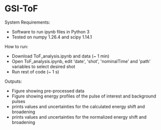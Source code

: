 # GSI-ToF

System Requirements:
- Software to run ipynb files in Python 3 
- Tested on numpy 1.26.4 and scipy 1.14.1

How to run:
- Download ToF_analysis.ipynb and data (~ 1 min)
- Open ToF_analysis.ipynb, edit 'date', 'shot', 'nominalTime' and 'path' variables to select desired shot
- Run rest of code (~ 1 s)

Outputs:
- Figure showing pre-processed data
- Figure showing energy profiles of the pulse of interest and background pulses
- prints values and uncertainties for the calculated energy shift and broadening
- prints values and uncertainties for the normalized energy shift and broadening 